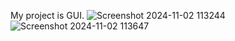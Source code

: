My project is GUI.
![Screenshot 2024-11-02 113244](https://github.com/user-attachments/assets/46cbedb8-58bc-4006-ba20-a0ae6ab61f49)
![Screenshot 2024-11-02 113647](https://github.com/user-attachments/assets/db00b759-6ab9-4b1c-8ff8-7298fab78d8c)
